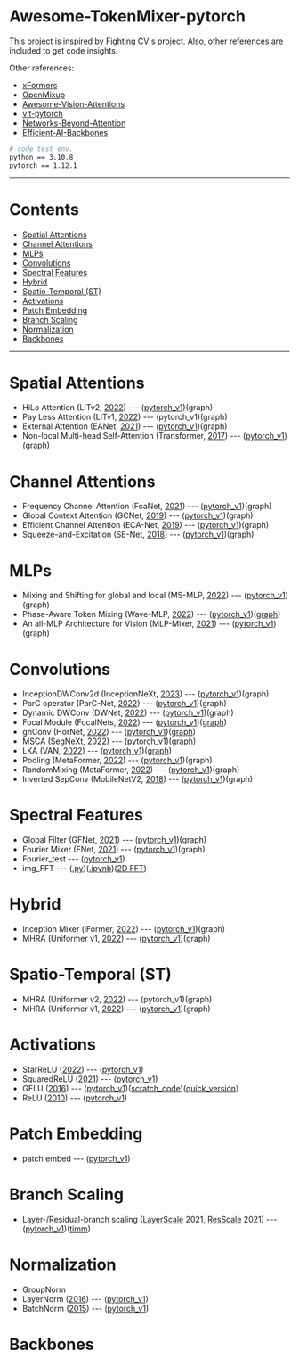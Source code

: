 # Awesome-TokenMixer-pytorch

This project is inspired by [Fighting CV](https://github.com/xmu-xiaoma666/External-Attention-pytorch)'s project. Also, other references are included to get code insights.

Other references: 

*  [xFormers](https://github.com/facebookresearch/xformers)
*  [OpenMixup](https://github.com/Westlake-AI/openmixup)
*  [Awesome-Vision-Attentions](https://github.com/MenghaoGuo/Awesome-Vision-Attentions)
*  [vit-pytorch](https://github.com/lucidrains/vit-pytorch)
*  [Networks-Beyond-Attention](https://github.com/FocalNet/Networks-Beyond-Attention)
*  [Efficient-AI-Backbones](https://github.com/huawei-noah/Efficient-AI-Backbones)



```bash
# code test env.
python == 3.10.8
pytorch == 1.12.1
```



***

# Contents

- [Spatial Attentions](#spatial-attentions)
- [Channel Attentions](#channel-attentions)
- [MLPs](#mlps)
- [Convolutions](#convolutions)
- [Spectral Features](#spectral-features)
- [Hybrid](#hybrid)
- [Spatio-Temporal (ST)](#spatio-temporal-st)
- [Activations](#activations)
- [Patch Embedding](#patch-embedding )
- [Branch Scaling](#branch-scaling)
- [Normalization](#normalization) 
- [Backbones](#backbones)



***

# Spatial Attentions
* HiLo Attention (LITv2, [2022](https://github.com/ziplab/litv2)) --- ([pytorch_v1](https://github.com/DoranLyong/TokenMixer-pytorch/blob/main/model/attention/HiLo_LITv2.py))(graph)
* Pay Less Attention (LITv1, [2022](https://github.com/ziplab/LIT)) --- (pytorch_v1)(graph)
* External Attention (EANet, [2021](https://github.com/MenghaoGuo/EANet)) --- ([pytorch_v1](https://github.com/DoranLyong/TokenMixer-pytorch/blob/main/model/attention/External_Attention.py))(graph)
* Non-local Multi-head Self-Attention (Transformer, [2017](https://paperswithcode.com/method/multi-head-attention)) --- ([pytorch_v1](https://github.com/DoranLyong/TokenMixer-pytorch/blob/main/model/attention/non-local_MHSA.py))([graph](https://github.com/DoranLyong/TokenMixer-pytorch/blob/main/model/ComputationGraph_imgs/attention/non-local_MHSA.png))

# Channel Attentions 

* Frequency Channel Attention (FcaNet, [2021](https://arxiv.org/abs/2012.11879)) --- ([pytorch_v1](https://github.com/DoranLyong/Awesome-TokenMixer-pytorch/blob/main/model/channel_attention/FCA_FcaNet.py))(graph)
* Global Context Attention (GCNet, [2019](https://arxiv.org/abs/1904.11492)) --- ([pytorch_v1](https://github.com/DoranLyong/Awesome-TokenMixer-pytorch/blob/main/model/channel_attention/GCA_GCNet.py))(graph)
* Efficient Channel Attention (ECA-Net, [2019](https://arxiv.org/abs/1910.03151)) --- ([pytorch_v1](https://github.com/DoranLyong/Awesome-TokenMixer-pytorch/blob/main/model/channel_attention/ECA_ECANet.py))(graph)
* Squeeze-and-Excitation (SE-Net, [2018](https://arxiv.org/abs/1709.01507)) --- ([pytorch_v1](https://github.com/DoranLyong/Awesome-TokenMixer-pytorch/blob/main/model/channel_attention/SE_SENet.py))(graph)

# MLPs

* Mixing and Shifting for global and local (MS-MLP, [2022](https://github.com/JegZheng/MS-MLP)) --- ([pytorch_v1](https://github.com/DoranLyong/TokenMixer-pytorch/blob/main/model/mlp/MS-MLP.py))(graph)
* Phase-Aware Token Mixing (Wave-MLP, [2022](https://github.com/huawei-noah/Efficient-AI-Backbones/tree/master/wavemlp_pytorch)) --- ([pytorch_v1](https://github.com/DoranLyong/TokenMixer-pytorch/blob/main/model/mlp/wave-MLP.py))([graph](https://github.com/DoranLyong/TokenMixer-pytorch/blob/main/model/ComputationGraph_imgs/MLP/wave-MLP.png))
* An all-MLP Architecture for Vision (MLP-Mixer, [2021](https://arxiv.org/abs/2105.01601)) --- ([pytorch_v1](https://github.com/DoranLyong/TokenMixer-pytorch/blob/main/model/mlp/MLP-mixer.py))(graph)

# Convolutions

* InceptionDWConv2d (InceptionNeXt, [2023](https://github.com/sail-sg/inceptionnext)) --- ([pytorch_v1](https://github.com/DoranLyong/Awesome-TokenMixer-pytorch/blob/main/model/conv/InceptionDWConv2d_InceptionNeXt.py))(graph)
* ParC operator (ParC-Net, [2022](https://github.com/hkzhang91/parc-net)) --- ([pytorch_v1](https://github.com/DoranLyong/Awesome-TokenMixer-pytorch/blob/main/model/conv/ParC_convnext.py))(graph)
* Dynamic DWConv (DWNet, [2022](https://arxiv.org/abs/2106.04263#)) --- ([pytorch_v1](https://github.com/DoranLyong/Awesome-TokenMixer-pytorch/blob/main/model/conv/DynamicDWConv.py))(graph)
* Focal Module (FocalNets, [2022](https://github.com/microsoft/FocalNet)) --- ([pytorch_v1](https://github.com/DoranLyong/TokenMixer-pytorch/blob/main/model/conv/focal_module.py))([graph](https://github.com/DoranLyong/TokenMixer-pytorch/blob/main/model/ComputationGraph_imgs/conv/focal_module.png))
* gnConv (HorNet, [2022](https://github.com/raoyongming/HorNet)) --- ([pytorch_v1](https://github.com/DoranLyong/TokenMixer-pytorch/blob/main/model/conv/gnConv_HorNet.py))([graph](https://github.com/DoranLyong/TokenMixer-pytorch/blob/main/model/ComputationGraph_imgs/conv/gnConv_HorNet.png))
* MSCA (SegNeXt, [2022](https://github.com/Visual-Attention-Network/SegNeXt)) --- ([pytorch_v1](https://github.com/DoranLyong/TokenMixer-pytorch/blob/main/model/conv/MSCA_SegNeXt.py))([graph](https://github.com/DoranLyong/TokenMixer-pytorch/blob/main/model/ComputationGraph_imgs/conv/MSCA_SegNeXt.png))
* LKA (VAN, [2022](https://github.com/Visual-Attention-Network/VAN-Classification)) --- ([pytorch_v1](https://github.com/DoranLyong/TokenMixer-pytorch/blob/main/model/conv/VAN.py))([graph](https://github.com/DoranLyong/TokenMixer-pytorch/blob/main/model/ComputationGraph_imgs/conv/VAN.png))
* Pooling (MetaFormer, [2022](https://arxiv.org/abs/2210.13452)) --- ([pytorch_v1](https://github.com/DoranLyong/TokenMixer-pytorch/blob/main/model/conv/Pooling_metaformer.py))(graph)
* RandomMixing (MetaFormer, [2022](https://arxiv.org/abs/2210.13452)) --- ([pytorch_v1](https://github.com/DoranLyong/TokenMixer-pytorch/blob/main/model/conv/RandomMixing_metaformer.py))(graph)
* Inverted SepConv (MobileNetV2, [2018](https://arxiv.org/abs/1801.04381)) --- ([pytorch_v1](https://github.com/DoranLyong/TokenMixer-pytorch/blob/main/model/conv/SepConv_metaformer.py))(graph)

# Spectral Features
* Global Filter (GFNet, [2021](https://github.com/raoyongming/GFNet)) --- ([pytorch_v1](https://github.com/DoranLyong/TokenMixer-pytorch/blob/main/model/spectral/globalfilter_GFNet.py))(graph)
* Fourier Mixer (FNet, [2021](https://github.com/google-research/google-research/tree/master/f_net)) --- ([pytorch_v1](https://github.com/DoranLyong/TokenMixer-pytorch/blob/main/model/spectral/fouriermixer_FNet.py))(graph)
* Fourier_test --- ([pytorch_v1](https://github.com/DoranLyong/TokenMixer-pytorch/blob/main/model/spectral/fourier_test.py))
* img_FFT --- ([.py](https://github.com/DoranLyong/TokenMixer-pytorch/blob/main/model/spectral/2D_FFT/img_FFT.py))([.ipynb](https://github.com/DoranLyong/TokenMixer-pytorch/blob/main/model/spectral/2D_FFT/img_FFT.ipynb))([2D FFT](https://github.com/DoranLyong/TokenMixer-pytorch/tree/main/model/spectral/2D_FFT))

# Hybrid

* Inception Mixer (iFormer, [2022](https://github.com/sail-sg/iFormer)) --- ([pytorch_v1](https://github.com/DoranLyong/Awesome-TokenMixer-pytorch/blob/main/model/attention/inceptionMixer_iFormer.py))(graph)
* MHRA (Uniformer v1, [2022](https://github.com/Sense-X/UniFormer)) --- ([pytorch_v1](https://github.com/DoranLyong/Awesome-TokenMixer-pytorch/blob/main/model/hybrid/MHRA_uniformer_v1.py))(graph)

# Spatio-Temporal (ST)

* MHRA (Uniformer v2, [2022](https://github.com/OpenGVLab/UniFormerV2/blob/main/slowfast/models/uniformerv2_model.py)) --- (pytorch_v1)(graph)
* MHRA (Uniformer v1, [2022](https://github.com/Sense-X/UniFormer/blob/main/video_classification/slowfast/models/uniformer.py)) --- ([pytorch_v1](https://github.com/DoranLyong/Awesome-TokenMixer-pytorch/blob/main/model/spatio_temporal/MHRA_uniformer_v1.py))(graph)

# Activations 

* StarReLU ([2022](https://arxiv.org/abs/2210.13452)) --- ([pytorch_v1](https://github.com/DoranLyong/TokenMixer-pytorch/blob/main/model/activation/StarReLU.py))
* SquaredReLU ([2021](https://arxiv.org/abs/2109.08668)) --- ([pytorch_v1](https://github.com/DoranLyong/TokenMixer-pytorch/blob/main/model/activation/SquaredReLU.py))
* GELU ([2016](https://arxiv.org/abs/1606.08415)) --- ([pytorch_v1](https://github.com/DoranLyong/TokenMixer-pytorch/blob/main/model/activation/GELU.py))([scratch_code](https://github.com/DoranLyong/Awesome-TokenMixer-pytorch/blob/main/model/activation/GELU_from_scratch.py))([quick_version](https://github.com/DoranLyong/Awesome-TokenMixer-pytorch/blob/main/model/activation/quickGELU.py))
* ReLU ([2010](https://www.cs.toronto.edu/~fritz/absps/reluICML.pdf)) --- ([pytorch_v1](https://github.com/DoranLyong/TokenMixer-pytorch/blob/main/model/activation/ReLU.py))

# Patch Embedding 

* patch embed --- ([pytorch_v1](https://github.com/DoranLyong/TokenMixer-pytorch/blob/main/model/patch_emb/patch_embed.py))

# Branch Scaling 

* Layer-/Residual-branch scaling ([LayerScale](https://arxiv.org/abs/2103.17239) 2021, [ResScale](https://arxiv.org/abs/2110.09456) 2021) --- ([pytorch_v1](https://github.com/DoranLyong/TokenMixer-pytorch/blob/main/model/scale/layer_res_scale.py))([timm](https://github.com/rwightman/pytorch-image-models/blob/main/timm/models/vision_transformer.py))

# Normalization 

* GroupNorm
* LayerNorm ([2016](https://arxiv.org/abs/1607.06450)) --- ([pytorch_v1](https://github.com/DoranLyong/Awesome-TokenMixer-pytorch/blob/main/model/norm/layer_norm.py))
* BatchNorm ([2015](https://arxiv.org/abs/1502.03167)) --- ([pytorch_v1](https://github.com/DoranLyong/Awesome-TokenMixer-pytorch/blob/main/model/norm/batch_norm1D.py))

# Backbones 

